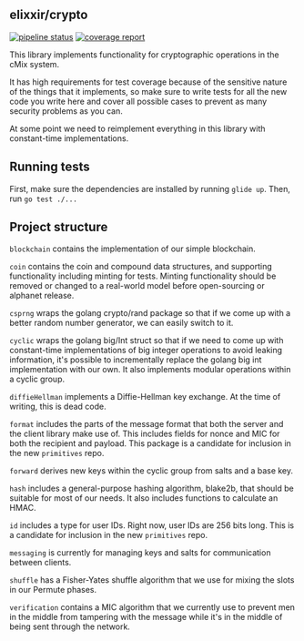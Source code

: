elixxir/crypto
-------------------

[![pipeline status](https://gitlab.com/elixxir/crypto/badges/master/pipeline.svg)](https://gitlab.com/elixxir/crypto/commits/master)
[![coverage report](https://gitlab.com/elixxir/crypto/badges/master/coverage.svg)](https://gitlab.com/elixxir/crypto/commits/master)


This library implements functionality for cryptographic operations in
the cMix system.

It has high requirements for test coverage because of the sensitive nature of
the things that it implements, so make sure to write tests for all the new 
code you write here and cover all possible cases to prevent as many security
problems as you can.

At some point we need to reimplement everything in this library with 
constant-time implementations.

## Running tests

First, make sure the dependencies are installed by running `glide up`. Then,
run `go test ./...`

## Project structure

`blockchain` contains the implementation of our simple blockchain.

`coin` contains the coin and compound data structures, and supporting 
functionality including minting for tests. Minting functionality should be 
removed or changed to a real-world model before open-sourcing or alphanet 
release.

`csprng` wraps the golang crypto/rand package so that if we come up with a 
better random number generator, we can easily switch to it.

`cyclic` wraps the golang big/Int struct so that if we need to come up with 
constant-time implementations of big integer operations to avoid leaking 
information, it's possible to incrementally replace the golang big int 
implementation with our own. It also implements modular operations within a 
cyclic group.

`diffieHellman` implements a Diffie-Hellman key exchange. At the time of 
writing, this is dead code.

`format` includes the parts of the message format that both the server and 
the client library make use of. This includes fields for nonce and MIC for 
both the recipient and payload. This package is a candidate for inclusion in 
the new `primitives` repo.

`forward` derives new keys within the cyclic group from salts and a base key.

`hash` includes a general-purpose hashing algorithm, blake2b, that should be 
suitable for most of our needs. It also includes functions to calculate an HMAC.

`id` includes a type for user IDs. Right now, user IDs are 256 bits long. 
This is a candidate for inclusion in the new `primitives` repo.

`messaging` is currently for managing keys and salts for communication between
clients.

`shuffle` has a Fisher-Yates shuffle algorithm that we use for mixing 
the slots in our Permute phases.

`verification` contains a MIC algorithm that we currently use to prevent 
men in the middle from tampering with the message while it's in the middle of 
being sent through the network.

